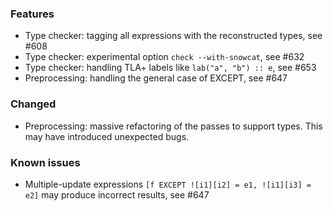 <!-- NOTE:
     Release notes for unreleased changes go here, following this format:

        ### Features

         * Change description, see #123

        ### Bug fixes

         * Some bug fix, see #124

     DO NOT LEAVE A BLANK LINE BELOW THIS PREAMBLE -->

### Features

* Type checker: tagging all expressions with the reconstructed types, see #608
* Type checker: experimental option `check --with-snowcat`, see #632
* Type checker: handling TLA+ labels like `lab("a", "b") :: e`, see #653
* Preprocessing: handling the general case of EXCEPT, see #647

### Changed

* Preprocessing: massive refactoring of the passes to support types. This may have introduced unexpected bugs.

### Known issues

* Multiple-update expressions `[f EXCEPT ![i1][i2] = e1, ![i1][i3] = e2]` may produce incorrect results, see #647
